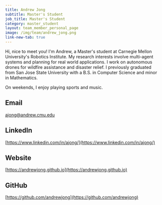 ```yaml
---
title: Andrew Jong
subtitle: Master's Student
job_title: Master's Student
category: master_student
layout: team_member_personal_page
image: /img/team/andrew_jong.png
link-new-tab: true
---
```


Hi, nice to meet you! I'm Andrew, a Master's student at Carnegie Mellon University's Robotics Institute. My research interests involve multi-agent systems and planning for real world applications. I work on autonomous drones for wildfire assistance and disaster relief. I previously graduated from San Jose State University with a B.S. in Computer Science and minor in Mathematics.

On weekends, I enjoy playing sports and music.

## Email ## 
ajong@andrew.cmu.edu

## LinkedIn ##
[https://www.linkedin.com/in/ajong/](https://www.linkedin.com/in/ajong/)

## Website ##
[https://andrewjong.github.io](https://andrewjong.github.io)

## GitHub ##
[https://github.com/andrewjong](https://github.com/andrewjong)
